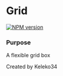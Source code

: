 # Grid

[![NPM version][npm-image]][npm-url]

### Purpose
A flexible grid box

<!-- Build -->
<!-- End Build -->

[npm-image]: https://img.shields.io/badge/NPM-0.0.1-green.svg?style=flat-square
[npm-url]: https://npmjs.org/package/KC

Created by Keleko34
